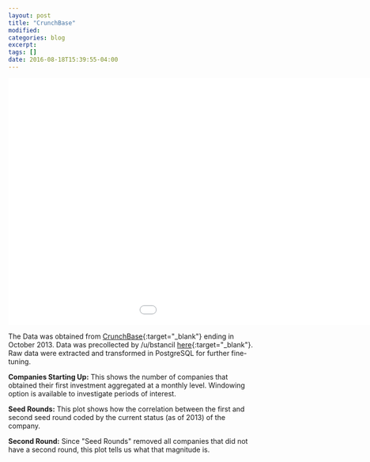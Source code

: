 ```yaml
---
layout: post
title: "CrunchBase"
modified:
categories: blog
excerpt:
tags: []
date: 2016-08-18T15:39:55-04:00
---
```


<iframe width="1220" height="500" src="../crunchbase/crunchbase.html" frameborder="0" scrolling="no" ></iframe>

The Data was obtained from [CrunchBase](https://www.crunchbase.com/){:target="_blank"} ending in October 2013. Data was precollected by /u/bstancil [here](https://github.com/mode/blog/tree/master/2013-10-17%20Seed%20Funding){:target="_blank"}. Raw data were extracted and transformed in PostgreSQL for further fine-tuning.

__Companies Starting Up:__ This shows the number of companies that obtained their first investment aggregated at a monthly level. Windowing option is available to investigate periods of interest. 

__Seed Rounds:__ This plot shows how the correlation between the first and second seed round coded by the current status (as of 2013) of the company. 

__Second Round:__ Since "Seed Rounds" removed all companies that did not have a second round, this plot tells us what that magnitude is. 

